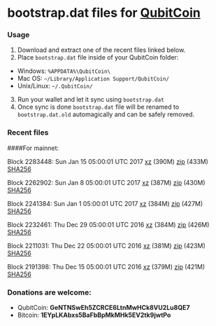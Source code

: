 # bootstrap.dat files for [QubitCoin](http://www.qubitcoin.com/)

### Usage

1. Download and extract one of the recent files linked below.
2. Place `bootstrap.dat` file inside of your QubitCoin folder:
 - Windows: `%APPDATA%\QubitCoin\`
 - Mac OS: `~/Library/Application Support/QubitCoin/`
 - Unix/Linux: `~/.QubitCoin/`
3. Run your wallet and let it sync using `bootstrap.dat`
4. Once sync is done `bootstrap.dat` file will be renamed to `bootstrap.dat.old` automagically and can be safely removed.

### Recent files

####For mainnet:

Block 2283448: Sun Jan 15 05:00:01 UTC 2017 [xz](https://transfer.sh/U1qwh/bootstrap.dat.20170115.tar.xz) (390M) [zip](https://transfer.sh/51aNx/bootstrap.dat.20170115.zip) (433M) [SHA256](https://transfer.sh/E28ki/sha256.txt)

Block 2262902: Sun Jan  8 05:00:01 UTC 2017 [xz](https://transfer.sh/gKyHA/bootstrap.dat.20170108.tar.xz) (387M) [zip](https://transfer.sh/i6MgC/bootstrap.dat.20170108.zip) (430M) [SHA256](https://transfer.sh/GDKit/sha256.txt)

Block 2241384: Sun Jan  1 05:00:01 UTC 2017 [xz](https://transfer.sh/SSA7J/bootstrap.dat.20170101.tar.xz) (384M) [zip](https://transfer.sh/10YBTL/bootstrap.dat.20170101.zip) (427M) [SHA256](https://transfer.sh/El3o1/sha256.txt)

Block 2232461: Thu Dec 29 05:00:01 UTC 2016 [xz](https://transfer.sh/28KkP/bootstrap.dat.20161229.tar.xz) (384M) [zip](https://transfer.sh/LS8Ue/bootstrap.dat.20161229.zip) (426M) [SHA256](https://transfer.sh/wWpwd/sha256.txt)

Block 2211031: Thu Dec 22 05:00:01 UTC 2016 [xz](https://transfer.sh/C33cd/bootstrap.dat.20161222.tar.xz) (381M) [zip](https://transfer.sh/pYRYq/bootstrap.dat.20161222.zip) (423M) [SHA256](https://transfer.sh/Od7fu/sha256.txt)

Block 2191398: Thu Dec 15 05:00:01 UTC 2016 [xz](https://transfer.sh/ptfu1/bootstrap.dat.20161215.tar.xz) (379M) [zip](https://transfer.sh/FxfiG/bootstrap.dat.20161215.zip) (421M) [SHA256](https://transfer.sh/EKOtZ/sha256.txt)

### Donations are welcome:

- QubitCoin: **GeNTNSwEh5ZCRCE6LtnMwHCk8VU2Lu8QE7**
- Bitcoin: **1EYpLKAbxs5BaFbBpMkMHk5EV2tk9jwtPo**
